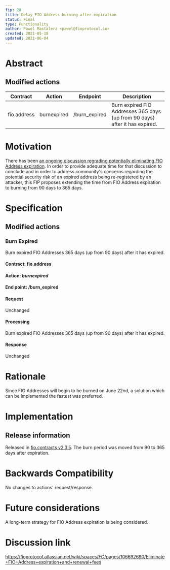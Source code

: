 ```yaml
---
fip: 28
title: Delay FIO Address burning after expiration
status: Final
type: Functionality
author: Pawel Mastalerz <pawel@fioprotocol.io>
created: 2021-05-18
updated: 2021-06-04
---
```


# Abstract


## Modified actions
|Contract|Action|Endpoint|Description|
|---|---|---|---|
|fio.address|burnexpired|/burn_expired|Burn expired FIO Addresses 365 days (up from 90 days) after it has expired.|

# Motivation
There has been [an ongoing discussion regrading potentially eliminating FIO Address expiration](https://fioprotocol.atlassian.net/wiki/spaces/FC/pages/106692690/Eliminate+FIO+Address+expiration+and+renewal+fees). In order to provide adequate time for that discussion to conclude and in order to address community's concerns regarding the potential security risk of an expired address being re-registered by an attacker, this FIP proposes extending the time from FIO Address expiration to burning from 90 days to 365 days. 

# Specification
## Modified actions
### Burn Expired
Burn expired FIO Addresses 365 days (up from 90 days) after it has expired.
#### Contract: fio.address
#### Action: *burnexpired*
#### End point: /burn_expired
#### Request
Unchanged
#### Processing
Burn expired FIO Addresses 365 days (up from 90 days) after it has expired.
#### Response
Unchanged

# Rationale
Since FIO Addresses will begin to be burned on June 22nd, a solution which can be implemented the fastest was preferred.

# Implementation

## Release information

Released in [fio.contracts v2.3.5](https://github.com/fioprotocol/fio.contracts/releases/tag/v2.3.5). The burn period was moved from 90 to 365 days after expiration.

# Backwards Compatibility
No changes to actions' request/response.

# Future considerations
A long-term strategy for FIO Address expiration is being considered.

# Discussion link
https://fioprotocol.atlassian.net/wiki/spaces/FC/pages/106692690/Eliminate+FIO+Address+expiration+and+renewal+fees
